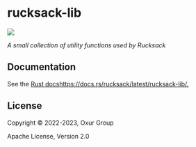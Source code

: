 # rucksack-lib

[![][logo]][logo-large]

*A small collection of utility functions used by Rucksack*

## Documentation

See the [Rust docs]()<https://docs.rs/rucksack/latest/rucksack-lib/.>

## License

Copyright © 2022-2023, Oxur Group

Apache License, Version 2.0

[//]: ---Named-Links---

[logo]: ../resources/images/logo-v1-x250.png
[logo-large]: ../resources/images/logo-v1-x1000.png
